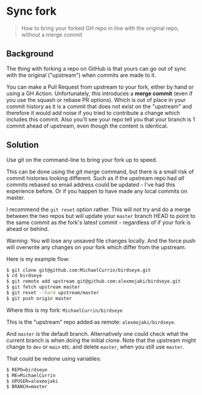 # Sync fork
> How to bring your forked GH repo in line with the original repo, without a merge commit


## Background

The thing with forking a repo on GitHub is that yours can go out of sync with the original ("upstream") when commits are made to it.

You can make a Pull Request from upstream to your fork, either by hand or using a GH Action. Unfortunately, this introduces a **merge commit** (even if you use the squash or rebase PR options). Which is out of place in your commit history as it is a commit that does not exist on the "upstream" and therefore it would add noise if you tried to contribute a change which includes this commit. Also you'll see your repo tell you that your branch is 1 commit ahead of upstream, even though the content is identical.


## Solution

Use git on the command-line to bring your fork up to speed.

This can be done using the _git merge_ command, but there is a small risk of commit histories looking different. Such as if the upstream repo had _all_ commits rebased so email address could be updated - I've had this experience before. Or if you happen to have made any local commits on master.

I recommend the `git reset` option rather. This will not try and do a merge between the two repos but will update your `master` branch HEAD to point to the same commit as the fork's latest commit - regardless of if your fork is ahead or behind.

Warning: You will lose any unsaved file changes locally. And the force push will overwrite any changes on your fork which differ from the upstream.

Here is my example flow:

```sh
$ git clone git@github.com:MichaelCurrin/birdseye.git
$ cd birdseye
$ git remote add upstream git@github.com:alexmojaki/birdseye.git
$ git fetch upstream master
$ git reset --hard upstream/master
$ git push origin master
```

Where this is my fork: `MichaelCurrin/birdseye`

This is the "upstream" repo added as remote: `alexmojaki/birdseye`.

And `master` is the default branch. Alternatively one could check what the current branch is when doing the initial clone. Note that the upstream might change to `dev` or `main` etc. and delete `master`, when you still use `master`.

That could be redone using variables:

```sh
$ REPO=birdseye
$ ME=MichaelCurrin
$ UPUSER=alexmojaki
$ BRANCH=master
```
